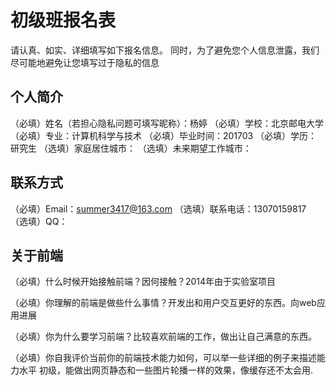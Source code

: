 # 初级班报名表

请认真、如实、详细填写如下报名信息。
同时，为了避免您个人信息泄露，我们尽可能地避免让您填写过于隐私的信息

## 个人简介

（必填）姓名（若担心隐私问题可填写昵称）：杨婷
（必填）学校：北京邮电大学
（必填）专业：计算机科学与技术 
（必填）毕业时间：201703
（必填）学历：研究生
（选填）家庭居住城市：
（选填）未来期望工作城市：

## 联系方式

（必填）Email：summer3417@163.com
（选填）联系电话：13070159817
（选填）QQ：

## 关于前端

（必填）什么时候开始接触前端？因何接触？2014年由于实验室项目

（必填）你理解的前端是做些什么事情？开发出和用户交互更好的东西。向web应用进展

（必填）你为什么要学习前端？比较喜欢前端的工作，做出让自己满意的东西。

（必填）你自我评价当前你的前端技术能力如何，可以举一些详细的例子来描述能力水平
初级，能做出网页静态和一些图片轮播一样的效果，像缓存还不太会用.

